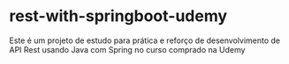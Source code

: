 # rest-with-springboot-udemy
Este é um projeto de estudo para prática e reforço de desenvolvimento de API Rest usando Java com Spring no curso comprado na Udemy
